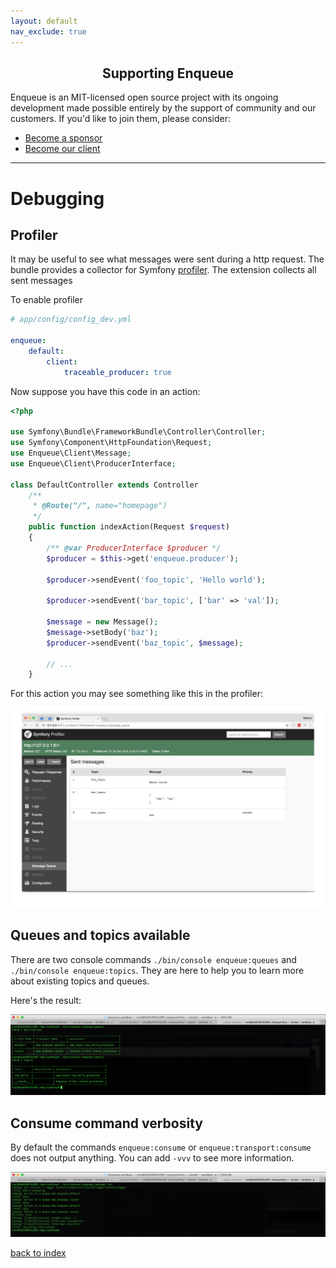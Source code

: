 ```yaml
---
layout: default
nav_exclude: true
---
```

<h2 align="center">Supporting Enqueue</h2>

Enqueue is an MIT-licensed open source project with its ongoing development made possible entirely by the support of community and our customers. If you'd like to join them, please consider:

- [Become a sponsor](https://www.patreon.com/makasim)
- [Become our client](http://forma-pro.com/)

---

# Debugging

## Profiler

It may be useful to see what messages were sent during a http request.
The bundle provides a collector for Symfony [profiler](http://symfony.com/doc/current/profiler.html).
The extension collects all sent messages

To enable profiler

```yaml
# app/config/config_dev.yml

enqueue:
    default:
        client:
            traceable_producer: true
```

Now suppose you have this code in an action:

```php
<?php

use Symfony\Bundle\FrameworkBundle\Controller\Controller;
use Symfony\Component\HttpFoundation\Request;
use Enqueue\Client\Message;
use Enqueue\Client\ProducerInterface;

class DefaultController extends Controller
    /**
     * @Route("/", name="homepage")
     */
    public function indexAction(Request $request)
    {
        /** @var ProducerInterface $producer */
        $producer = $this->get('enqueue.producer');

        $producer->sendEvent('foo_topic', 'Hello world');

        $producer->sendEvent('bar_topic', ['bar' => 'val']);

        $message = new Message();
        $message->setBody('baz');
        $producer->sendEvent('baz_topic', $message);

        // ...
    }

```

For this action you may see something like this in the profiler:

 ![Symfony profiler](../images/symfony_profiler.png)

## Queues and topics available

There are two console commands `./bin/console enqueue:queues` and `./bin/console enqueue:topics`.
They are here to help you to learn more about existing topics and queues.

Here's the result:

![Cli debug commands](../images/cli_debug_commands.png)

## Consume command verbosity

By default the commands `enqueue:consume` or `enqueue:transport:consume` does not output anything.
You can add `-vvv` to see more information.

![Consume command verbosity](../images/consume_command_verbosity.png)

[back to index](../index.md)
